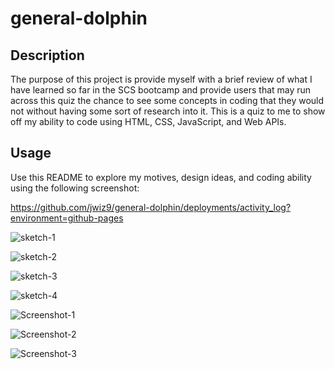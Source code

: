 # general-dolphin

## Description


The purpose of this project is provide myself with a brief review of what I have learned so far in the SCS bootcamp and provide users that may run across this quiz the chance to see some concepts in coding that they would not without having some sort of research into it. This is a quiz to me to show off my ability to code using HTML, CSS, JavaScript, and Web APIs.


## Usage

Use this README to explore my motives, design ideas, and coding ability using the following screenshot:

https://github.com/jwiz9/general-dolphin/deployments/activity_log?environment=github-pages

![sketch-1](https://user-images.githubusercontent.com/112971337/191641093-2da25415-7897-4f12-bf67-145e1c377ff1.png)

![sketch-2](https://user-images.githubusercontent.com/112971337/191641110-911de260-3bd8-4982-a191-8f01dba9b41a.png)

![sketch-3](https://user-images.githubusercontent.com/112971337/191641120-c4016016-820a-4660-9688-b482a1df601a.png)

![sketch-4](https://user-images.githubusercontent.com/112971337/191641125-185771f9-09bd-422c-8b59-8e8c6bc201b6.png)

![Screenshot-1](https://user-images.githubusercontent.com/112971337/191641212-fd00b9d5-4dde-480d-8be4-fde6e0bafbe7.png)

![Screenshot-2](https://user-images.githubusercontent.com/112971337/191641149-5088dfc2-607e-40a3-93ad-b47d7b42dced.png)

![Screenshot-3](https://user-images.githubusercontent.com/112971337/191641225-a56b4cf1-7191-4808-96ba-5b8e76c560ac.png)


